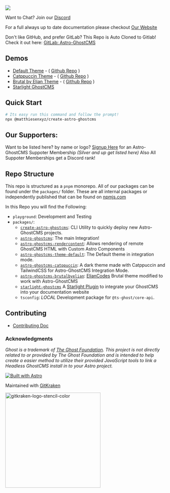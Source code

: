 <img src="https://repository-images.githubusercontent.com/742727289/d4fb3f65-0d5f-4a1a-9f8b-9b3e2dc90bde" />

Want to Chat?  Join our [Discord](https://discord.gg/u7NZqUyeAR)

For a full always up to date documentation please checkout [Our Website](https://astro-ghostcms.xyz)

Don't like GitHub, and prefer GitLab?  This Repo is Auto Cloned to Gitlab! Check it out here: [GitLab: Astro-GhostCMS](https://gitlab.com/matthiesenxyz/astro-ghostcms)

## Demos

- [Default Theme](https://demo.astro-ghostcms.xyz) - ( [Github Repo](https://github.com/MatthiesenXYZ/demo-astroghostcms-themedefault) )
- [Catppuccin Theme](https://catppuccindark-demo.astro-ghostcms.xyz/) - ( [Github Repo](https://github.com/MatthiesenXYZ/demo-astroghostcms-catppuccin) )
- [Brutal by Elian Theme](https://brutal-demo.astro-ghostcms.xyz) - ( [Github Repo](https://github.com/MatthiesenXYZ/demo-astroghostcms-brutalbyelian) )
- [Starlight GhostCMS](https://starlightdemo.astro-ghostcms.xyz/)

## Quick Start

```sh
# Its easy run this command and follow the prompt!
npx @matthiesenxyz/create-astro-ghostcms
```

## Our Supporters:

Want to be listed here? by name or logo? [Signup Here](https://www.buymeacoffee.com/adammatthiesen/membership) for an Astro-GhostCMS Suppoter Membership *(Silver and up get listed here)* Also All Suppoter Memberships get a Discord rank!

## Repo Structure

This repo is structured as a `pnpm` monorepo.  All of our packages can be found under the `packages/` folder.  These are all internal packages or independently published that can be found on [npmjs.com](https://npmjs.com)

In this Repo you will find the Following:

- `playground`: Development and Testing
- `packages/`:
  - [`create-astro-ghostcms`](./packages/create-astro-ghostcms/): CLI Utility to quickly deploy new Astro-GhostCMS projects.
  - [`astro-ghostcms`](./packages/astro-ghostcms/): The main Integration!
  - [`astro-ghostcms-rendercontent`](./packages/astro-ghostcms-rendercontent/): Allows rendering of remote GhostCMS HTML with Custom Astro Components
  - [`astro-ghostcms-theme-default`](./packages/astro-ghostcms-theme-default/): The Default theme in integration mode.
  - [`astro-ghostcms-catppuccin`](./packages/astro-ghostcms-catppuccin/): A dark theme made with Catppuccin and TailwindCSS for Astro-GhostCMS Integration Mode.
  - [`astro-ghostcms-brutalbyelian`](./packages/astro-ghostcms-brutalbyelian/): [ElianCodes](https://www.elian.codes/) Brutal theme modified to work with Astro-GhostCMS
  - [`starlight-ghostcms`](./packages/starlight-ghostcms/) A [Starlight Plugin](https://starlight.astro.build/resources/plugins/) to integrate your GhostCMS into your documentation website
  - `tsconfig`: *LOCAL* Development package for `@ts-ghost/core-api`.

## Contributing

- [Contributing Doc](./CONTRIBUTING.md)

### Acknowledgments

*Ghost is a trademark of [The Ghost Foundation](https://ghost.org/trademark/). This project is not directly related to or provided by The Ghost Foundation and is intended to help create a easier method to utilize their provided JavaScript tools to link a Headless GhostCMS install in to your Astro project.* 

[![Built with Astro](https://astro.badg.es/v2/built-with-astro/medium.svg)](https://astro.build)

Maintained with [GitKraken](https://www.gitkraken.com/invite/hirocQWn)

<img width="300" alt="gitkraken-logo-stencil-color" src="https://github.com/MatthiesenXYZ/astro-ghostcms/assets/30383579/751e20a9-8f7e-4a74-9fec-665e17f8715a">
